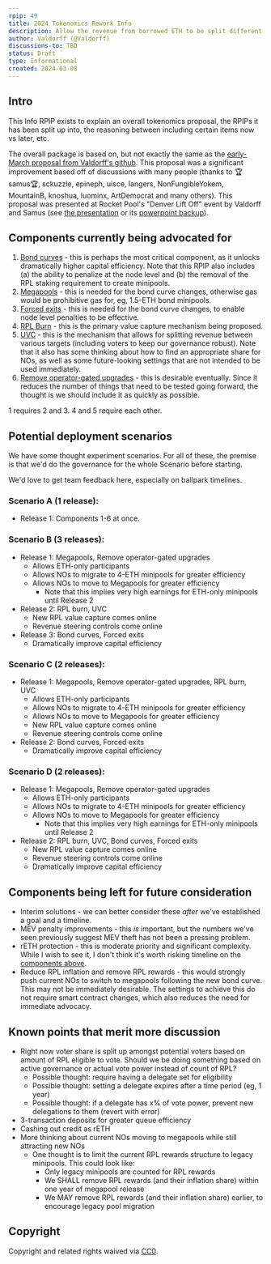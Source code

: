 ```yaml
---
rpip: 49
title: 2024 Tokenomics Rework Info
description: Allow the revenue from borrowed ETH to be split different ways
author: Valdorff (@Valdorff)
discussions-to: TBD
status: Draft
type: Informational
created: 2024-03-08
---
```


## Intro
This Info RPIP exists to explain an overall tokenomics proposal, the RPIPs it has been split up into, the reasoning between including certain items now vs later, etc.

The overall package is based on, but not exactly the same as the [early-March proposal from Valdorff's github](../assets/rpip-49/readme.md). This proposal was a significant improvement based off of discussions with many people (thanks to 🏆samus🏆, sckuzzle, epineph, uisce, langers, NonFungibleYokem, MountainB, knoshua, luominx, ArtDemocrat and many others). This proposal was presented at Rocket Pool's "Denver Lift Off" event by Valdorff and Samus (see [the presentation](https://docs.google.com/presentation/d/12WRXuZktEtViwBWxFwm8OHpwpgoOpAF01859o0jGkiw) or its [powerpoint backup](../assets/rpip-49/On%20The%20Horizon%20(backup%20version).pptx)).

## Components currently being advocated for
1. [Bond curves](RPIP-42.md) - this is perhaps the most critical component, as it unlocks dramatically higher capital efficiency. Note that this RPIP also includes (a) the ability to penalize at the node level and (b) the removal of the RPL staking requirement to create minipools.
2. [Megapools](RPIP-43.md) - this is needed for the bond curve changes, otherwise gas would be prohibitive gas for, eg, 1.5-ETH bond minipools.
3. [Forced exits](RPIP-44.md) - this is needed for the bond curve changes, to enable node level penalties to be effective.
4. [RPL Burn](RPIP-45.md) - this is the primary value capture mechanism being proposed.
5. [UVC](RPIP-46.md) - this is the mechanism that allows for splitting revenue between various targets (including voters to keep our governance robust). Note that it also has some thinking about how to find an appropriate share for NOs, as well as some future-looking settings that are not intended to be used immediately.
6. [Remove operator-gated upgrades](RPIP-47.md) - this is desirable eventually. Since it reduces the number of things that need to be tested going forward, the thought is we should include it as quickly as possible.

1 requires 2 and 3.
4 and 5 require each other.

## Potential deployment scenarios
We have some thought experiment scenarios. For all of these, the premise is that we'd do the governance for the whole Scenario before starting.

We'd love to get team feedback here, especially on ballpark timelines.

### Scenario A (1 release):
- Release 1: Components 1-6 at once.

### Scenario B (3 releases):
- Release 1: Megapools, Remove operator-gated upgrades
  - Allows ETH-only participants
  - Allows NOs to migrate to 4-ETH minipools for greater efficiency
  - Allows NOs to move to Megapools for greater efficiency
    - Note that this implies very high earnings for ETH-only minipools until Release 2
- Release 2: RPL burn, UVC
  - New RPL value capture comes online
  - Revenue steering controls come online
- Release 3: Bond curves, Forced exits
  - Dramatically improve capital efficiency 

### Scenario C (2 releases):
- Release 1: Megapools, Remove operator-gated upgrades, RPL burn, UVC
  - Allows ETH-only participants
  - Allows NOs to migrate to 4-ETH minipools for greater efficiency
  - Allows NOs to move to Megapools for greater efficiency
  - New RPL value capture comes online
  - Revenue steering controls come online
- Release 2: Bond curves, Forced exits
  - Dramatically improve capital efficiency 

### Scenario D (2 releases):
- Release 1: Megapools, Remove operator-gated upgrades
  - Allows ETH-only participants
  - Allows NOs to migrate to 4-ETH minipools for greater efficiency
  - Allows NOs to move to Megapools for greater efficiency
    - Note that this implies very high earnings for ETH-only minipools until Release 2
- Release 2: RPL burn, UVC, Bond curves, Forced exits
  - New RPL value capture comes online
  - Revenue steering controls come online
  - Dramatically improve capital efficiency 


## Components being left for future consideration
- Interim solutions - we can better consider these _after_ we've established a goal and a timeline.
- MEV penalty improvements - this _is_ important, but the numbers we've seen previously suggest MEV theft has not been a pressing problem.
- rETH protection - this is moderate priority and significant complexity. While I wish to see it, I don't think it's worth risking timeline on the [components above](#components-currently-being-advocated-for).
- Reduce RPL inflation and remove RPL rewards - this would strongly push current NOs to switch to megapools following the new bond curve. This may not be immediately desirable. The settings to achieve this do not require smart contract changes, which also reduces the need for immediate advocacy.

## Known points that merit more discussion
- Right now voter share is split up amongst potential voters based on amount of RPL eligible to vote. Should we be doing something based on active governance or actual vote power instead of count of RPL?
  - Possible thought: require having a delegate set for eligibility
  - Possible thought: setting a delegate expires after a time period (eg, 1 year)
  - Possible thought: if a delegate has x% of vote power, prevent new delegations to them (revert with error)
- 3-transaction deposits for greater queue efficiency
- Cashing out credit as rETH
- More thinking about current NOs moving to megapools while still attracting new NOs
  - One thought is to limit the current RPL rewards structure to legacy minipools. This could look like:
    - Only legacy minipools are counted for RPL rewards
    - We SHALL remove RPL rewards (and their inflation share) within one year of megapool release
    - We MAY remove RPL rewards (and their inflation share) earlier, to encourage legacy pool migration


## Copyright
Copyright and related rights waived via [CC0](https://creativecommons.org/publicdomain/zero/1.0/).
